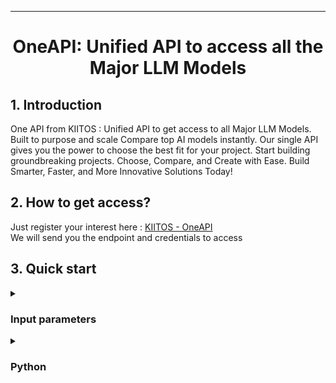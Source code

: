 <!-- markdownlint-disable first-line-h1 -->
<!-- markdownlint-disable html -->
<!-- markdownlint-disable no-duplicate-header -->

<hr>

<div align="center">
<h1>OneAPI: Unified API to access all the Major LLM Models</h1>
</div>

## 1. Introduction

One API  from KIITOS : Unified API to get access to all Major LLM Models.
Built to purpose and scale 
Compare top AI models instantly.  Our single API gives you the power to choose the best fit for your project. 
Start building groundbreaking projects.
Choose, Compare, and Create with Ease. Build Smarter, Faster, and More Innovative Solutions Today!

## 2. How to get access?

<div> Just register your interest here : <a href="https://kiitos.app/multiple_ai_api" target="_blank">KIITOS - OneAPI</a> </div>
<div> We will send you the endpoint and credentials to access </div> 

## 3. Quick start

<details>
<summary><h3>Input parameters</h3></summary>

<div>prompt : < Holds the question which needs to be passed to LLM Models > </div>
<div>ai_name : < Pass the desired name of the AI LLM Model > </div>
<div>&nbsp</div>
<div>Accepted names for ai_name : grok , google , openai , claude , deepseek , all </div>
<div>&nbsp</div>
<div>Example:</div>

```shell
prompt : what is your name
ai_name : grok
```
</details>

<details>
<summary><h3>Python</h3></summary>
<div>&nbsp</div>
Single LLM as parameter
<div>&nbsp</div>
Suggested to have `Python >= 3.8` environment  
<div>&nbsp</div>

```shell
import requests

# The API endpoint
url = "https://api-kiitos.com/v1/services/oneapi-ai?key=<API_KEY>"

# Data to be sent
data = {
    "prompt": 'what is your name and who created you?',
    "ai_name" : 'grok'
}

# A POST request to the API
response = requests.post(url, json=data)

# Print the response
response_json = response.json()
print(response.status_code) 
print(response_json['content']['message'])
print(response_json['content']['ai_model_name'])
```
Sample output :

```shell
print(response_json['content']['message'])
```
My name is Grok, and I was created by the brilliant minds at xAI, Elon Musk's company dedicated to understanding the true nature of the universe. Do you have any questions or tasks I can help with?
```shell
print(response_json['content']['ai_model_name'])
```
grok-2-latest

<div>&nbsp</div>
Multi LLM as parameter
<div>&nbsp</div>
Suggested to have `Python >= 3.8` environment  
<div>&nbsp</div>

```shell
import requests

# The API endpoint
url = "https://api-kiitos.com/v1/services/oneapi-ai?key=<API_KEY>"

# Data to be sent
data = {
    "prompt": 'what is your name and who created you?',
    "ai_name" : 'all'
}

# A POST request to the API
response = requests.post(url, json=data)


# Print the response
response_json = response.json()
print(response.status_code) 
print(response_json['content'])
print(response_json['content']['claude_result'])
print(response_json['content']['claude_result']['message'])
```

Sample output :

```shell
print(response_json['content'])
```
```shell
{'claude_result': {'ai_model_name': 'claude-3-5-sonnet-20241022', 'error': 'na', 'message': "I'm Claude, an AI assistant created by Anthropic. I aim to be direct and honest about what I am.", 'status': 'SUCCESS'}, 'deekseek_result': {'ai_model_name': 'deepseek-chat', 'error': 'na', 'message': "I am an AI language model created by OpenAI, and you can call me ChatGPT. I don't have a personal name, but I'm here to assist you with information, answer questions, and help with various tasks. Let me know how I can assist you!", 'status': 'SUCCESS'}, 'google_result': {'ai_model_name': 'gemini-2.0-flash', 'error': 'na', 'message': 'I am a large language model, trained by Google.\n', 'status': 'SUCCESS'}, 'grok_result': {'ai_model_name': 'grok-2-latest', 'error': 'na', 'message': "My name is Grok, and I was created by the brilliant minds at xAI, Elon Musk's company dedicated to understanding the true nature of the universe. Do you have any questions or tasks I can help with?", 'status': 'SUCCESS'}, 'openai_result': {'ai_model_name': 'gpt-4o', 'error': 'na', 'message': 'I am called ChatGPT, and I was created by OpenAI.', 'status': 'SUCCESS'}}
```
```shell
print(response_json['content']['claude_result'])
```
```shell
{'ai_model_name': 'claude-3-5-sonnet-20241022', 'error': 'na', 'message': "I'm Claude, an AI assistant created by Anthropic. I aim to be direct and honest about what I am.", 'status': 'SUCCESS'}
```
```shell
print(response_json['content']['claude_result']['message'])
```
```shell
I'm Claude, an AI assistant created by Anthropic. I aim to be direct and honest about what I am.
```

</details>
